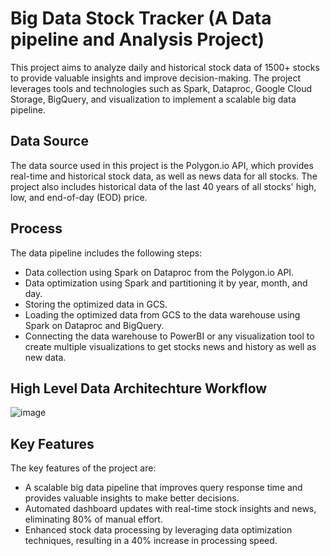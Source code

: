# Big Data Stock Tracker (A Data pipeline and Analysis Project)

This project aims to analyze daily and historical stock data of 1500+ stocks to provide valuable insights and improve decision-making. The project leverages tools and technologies such as Spark, Dataproc, Google Cloud Storage, BigQuery, and visualization to implement a scalable big data pipeline.

## Data Source  
The data source used in this project is the Polygon.io API, which provides real-time and historical stock data, as well as news data for all stocks. The project also includes historical data of the last 40 years of all stocks' high, low, and end-of-day (EOD) price.

## Process
The data pipeline includes the following steps:  

- Data collection using Spark on Dataproc from the Polygon.io API.  
- Data optimization using Spark and partitioning it by year, month, and day.  
- Storing the optimized data in GCS.  
- Loading the optimized data from GCS to the data warehouse using Spark on Dataproc and BigQuery.  
- Connecting the data warehouse to PowerBI or any visualization tool to create multiple visualizations to get stocks news and history as well as new data.  


## High Level Data Architechture Workflow

![image](https://user-images.githubusercontent.com/78148121/223528929-d4fc965d-8a97-40e1-8c1d-4fa820c62423.png)



## Key Features
The key features of the project are:  

- A scalable big data pipeline that improves query response time and provides valuable insights to make better decisions.  
- Automated dashboard updates with real-time stock insights and news, eliminating 80% of manual effort.  
- Enhanced stock data processing by leveraging data optimization techniques, resulting in a 40% increase in processing speed.  
